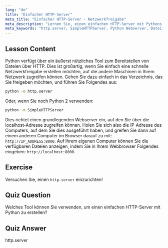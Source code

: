 ```yaml
---
lang: "de"
title: "Einfacher HTTP-Server"
meta_title: "Einfacher HTTP-Server - Netzwerkfreigabe"
meta_description: "Lernen Sie, einen einfachen HTTP-Server mit Pythons http.server-Modul zu erstellen. Teilen Sie Dateien schnell in Ihrem Netzwerk mit diesem anfängerfreundlichen Linux-Tutorial."
meta_keywords: "http.server, SimpleHTTPServer, Python Webserver, Dateifreigabe, Linux-Tutorial, Anfängerleitfaden"
---
```


## Lesson Content

Python verfügt über ein äußerst nützliches Tool zum Bereitstellen von Dateien über HTTP. Dies ist großartig, wenn Sie einfach eine schnelle Netzwerkfreigabe erstellen möchten, auf die andere Maschinen in Ihrem Netzwerk zugreifen können. Gehen Sie dazu einfach in das Verzeichnis, das Sie freigeben möchten, und führen Sie Folgendes aus:

```bash
python -m http.server
```

Oder, wenn Sie noch Python 2 verwenden:

```bash
python -m SimpleHTTPServer
```

Dies richtet einen grundlegenden Webserver ein, auf den Sie über die localhost-Adresse zugreifen können. Holen Sie sich also die IP-Adresse des Computers, auf dem Sie dies ausgeführt haben, und greifen Sie dann auf einem anderen Computer im Browser darauf zu mit: `http://IP_ADDRESS:8000`. Auf Ihrem eigenen Computer können Sie die verfügbaren Dateien anzeigen, indem Sie in Ihrem Webbrowser Folgendes eingeben: `http://localhost:8000`.

## Exercise

Versuchen Sie, einen `http.server` einzurichten!

## Quiz Question

Welches Tool können Sie verwenden, um einen einfachen HTTP-Server mit Python zu erstellen?

## Quiz Answer

http.server
